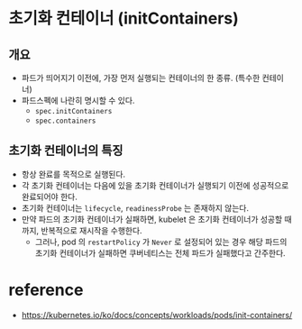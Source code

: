 # 초기화 컨테이너 (initContainers)

## 개요
* 파드가 띄어지기 이전에, 가장 먼저 실행되는 컨테이너의 한 종류. (특수한 컨테이너)
* 파드스펙에 나란히 명시할 수 있다. 
  * `spec.initContainers` 
  * `spec.containers`

## 초기화 컨테이너의 특징
* 항상 완료를 목적으로 실행된다.
* 각 초기화 컨테이너는 다음에 있을 초기화 컨테이너가 실행되기 이전에 성공적으로 완료되어야 한다.
* 초기화 컨테이너는 `lifecycle`, `readinessProbe` 는 존재하지 않는다.
* 만약 파드의 초기화 컨테이너가 실패하면, kubelet 은 초기화 컨테이너가 성공할 때까지, 반복적으로 재시작을 수행한다.
  * 그러나, pod 의 `restartPolicy` 가 `Never` 로 설정되어 있는 경우 해당 파드의 초기화 컨테이너가 실패하면 쿠버네티스는 전체 파드가 실패했다고 간주한다.

# reference
* https://kubernetes.io/ko/docs/concepts/workloads/pods/init-containers/
